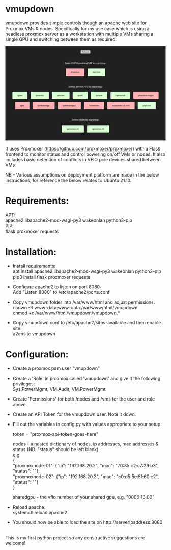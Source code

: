 # vmupdown
vmupdown provides simple controls though an apache web site for Proxmox VMs & nodes. Specifically for my use case which is using a headless proxmox server as a workstation with multiple VMs sharing a single GPU and switching between them as required.

![screenshot-1](images/vmupdown-1.png)

It uses Proxmoxer (https://github.com/proxmoxer/proxmoxer) with a Flask frontend to monitor status and control powering on/off VMs or nodes. It also includes basic detection of conflicts in VFIO pcie devices shared between VMs.

NB - Various assumptions on deployment platform are made in the below instructions, for reference the below relates to Ubuntu 21.10.

# Requirements:
APT:
<br />apache2 libapache2-mod-wsgi-py3 wakeonlan python3-pip
<br />PIP:
<br />flask proxmoxer requests

# Installation:
- Install requirements:
<br />apt install apache2 libapache2-mod-wsgi-py3 wakeonlan python3-pip
<br />pip3 install flask proxmoxer requests
- Configure apache2 to listen on port 8080:
<br />Add "Listen 8080" to /etc/apache2/ports.conf

- Copy vmupdown folder into /var/www/html and adjust permissions:<br />
chown -R www-data:www-data /var/www/html/vmupdown<br />
chmod +x /var/www/html/vmupdown/vmupdown.*

- Copy vmupdown.conf to /etc/apache2/sites-available and then enable site:
<br />a2ensite vmupdown

# Configuration:
- Create a proxmox pam user "vmupdown"
- Create a 'Role' in proxmox called 'vmupdown' and give it the following privileges:
<br />Sys.PowerMgmt, VM.Audit, VM.PowerMgmt
- Create 'Permissions' for both /nodes and /vms for the user and role above.
- Create an API Token for the vmupdown user. Note it down.
- Fill out the variables in config.py with values appropriate to your setup:
  
  token = "proxmox-api-token-goes-here"
  
  nodes - a nested dictionary of nodes, ip addresses, mac addresses & status (NB. "status" should be left blank):
  <br />e.g.   
 {
  <br />"proxmoxnode-01": {"ip": "192.168.20.2", "mac": "70:85:c2:c7:29:b3", "status": ""},
  <br />"proxmoxnode-02": {"ip": "192.168.20.3", "mac": "e0:d5:5e:5f:60:c2", "status": ""}
  <br />}

  sharedgpu - the vfio number of your shared gpu, e.g. "0000:13:00"

- Reload apache:
<br />systemctl reload apache2

- You should now be able to load the site on http://serveripaddress:8080


<br />This is my first python project so any constructive suggestions are welcome!
